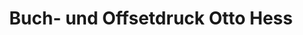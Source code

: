 ---
title: "Buch- und Offsetdruck Otto Hess"
url: /muellheim-im-markgraeflerland/buch-und-offsetdruck-otto-hess/
shop: Kopieren
---